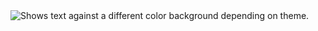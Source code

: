 <picture>
  <source media="(prefers-color-scheme: dark)" srcset="https://github.com/user-attachments/assets/194ecfc9-b4e2-464a-97cc-332a01e2d6cc">
  <source media="(prefers-color-scheme: light)" srcset="https://github.com/user-attachments/assets/b8d31d75-8a8a-435b-aef2-e3e857b6881b">
  <img alt="Shows text against a different color background depending on theme." src="https://github.com/user-attachments/assets/194ecfc9-b4e2-464a-97cc-332a01e2d6cc">
</picture>
